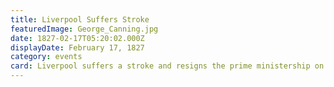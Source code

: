 ```yaml
---
title: Liverpool Suffers Stroke
featuredImage: George_Canning.jpg
date: 1827-02-17T05:20:02.000Z
displayDate: February 17, 1827
category: events
card: Liverpool suffers a stroke and resigns the prime ministership on April 9.
---
```

